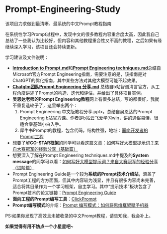 # Prompt-Engineering-Study
该项目力求做到最清晰、最系统的中文Prompt教程指南

在系统性学习Prompt过程中，发现中文的很多教程内容重合度太高，因此我自己总结了一些我认为比较好，但内容和其他教程重合性又不高的教程，之后如果有缘继续深入学习，该项目还会持续更新。

学习建议及文件说明：
- [**Introduction to Prompt.md**](https://github.com/TianYin123/Prompt-Engineering-Study/blob/main/Introduction%20to%20Prompt.md)和[**Prompt Engineering techniques.md**](https://github.com/TianYin123/Prompt-Engineering-Study/blob/main/Prompt%20Engineer%20techniques.md)总结自Microsoft官方Prompt Engineering指南，需要注意的是，该指南是对ChatGPT的优化指南，其中某些方法对其他大模型可能不起效果。
- [**Chatglm团队Prompt Engineering 分享.md**](https://github.com/TianYin123/Prompt-Engineering-Study/blob/main/Chatglm%E5%9B%A2%E9%98%9FPrompt%20Engineering%20%E5%88%86%E4%BA%AB.md) 总结自b站智谱清言官方，从工程角度讲述了Prompt的构造、迭代和评估，并给出了具体项目实例。
- **吴恩达老师的Prompt Engineering教程**网上有很多总结，写的都很好，我就不重复造轮子了，这里举出两个：
  1. Prompt Engineering 中文版教程分享.pptx，总结自吴恩达的Prompt Engineering b站官方课。作者是b站云飞爱学习win，讲的通俗易懂，很适合零基础小白入手。
  2. 犀牛书Prompt的教程，包含代码，结构性强，地址：[面向开发者的Prompt工程](https://prompt-engineering.xiniushu.com/)
- 想要了解**CO-STAR框架**的同学可以看这篇文章：[如何写好大模型提示词？来自大赛冠军的经验分享（基础篇）](https://mp.weixin.qq.com/s?__biz=MzkzMTI3MTg5MQ==&mid=2247484732&idx=1&sn=bb155ad71f69a8b6aefe7f8557192620&chksm=c26cc080f51b4996fbb197d6a1fbdce5a45aad000747178e06abea12c89a5601101309012e68&scene=21#wechat_redirect)
- 想要深入了解在Prompt Engineering techniques.md中提及的**System message**的同学可以看：[如何写好大模型提示词？来自大赛冠军的经验分享（进阶篇）](https://juejin.cn/post/7326445377125367823)
- Prompt Engineering Guide是一个较为**系统的Prompt技术介绍站**，涵盖了Prompt工程的方方面面，但其中内容较为浅显，并且有很多内容尚未完善，适合将其目录作为一个学习框架，自主学习。其中“提示技术”板块包含了Prompt技术的论文链接：[Prompt Engineering Guide](https://www.promptingguide.ai/zh/techniques)
- **面向工程的Prompt编写工具**：[ClickPrompt](https://github.com/prompt-engineering/click-prompt/tree/dev)
- **Prompt编写模式**的介绍：[Prompt 编写模式：如何将思维框架赋予机器](https://github.com/phodal/prompt-patterns)


PS:如果你发现了高效且未被收录的中文Prompt教程，请告知我，我会补上。

**如果觉得有用不妨点一个小星星吧~**
